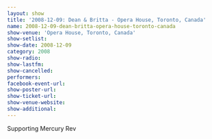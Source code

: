 ```yaml
---
layout: show
title: '2008-12-09: Dean & Britta - Opera House, Toronto, Canada'
name: 2008-12-09-dean-britta-opera-house-toronto-canada
show-venue: 'Opera House, Toronto, Canada'
show-setlist: 
show-date: 2008-12-09
category: 2008
show-radio: 
show-lastfm: 
show-cancelled: 
performers: 
facebook-event-url: 
show-poster-url: 
show-ticket-url: 
show-venue-website: 
show-additional: 
---
```


Supporting Mercury Rev